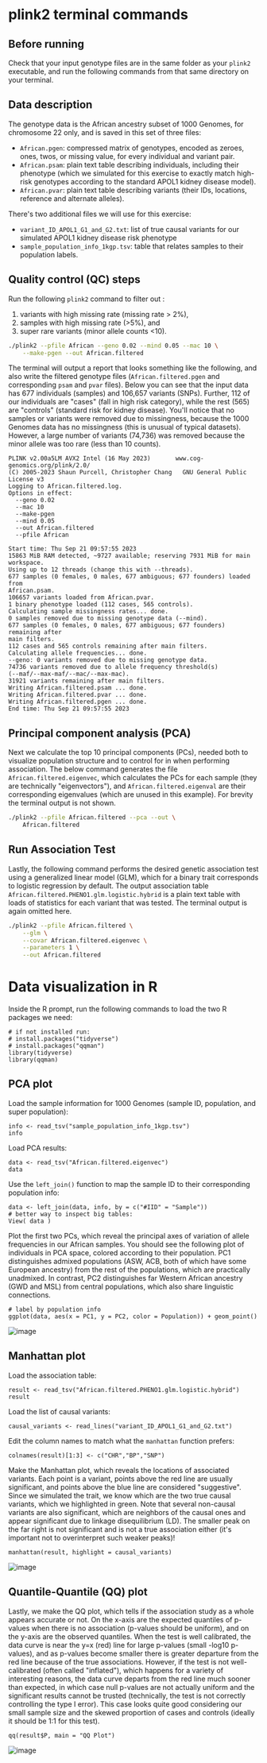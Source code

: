 # plink2 terminal commands

## Before running

Check that your input genotype files are in the same folder as your `plink2` executable, and run the following commands from that same directory on your terminal.

## Data description

The genotype data is the African ancestry subset of 1000 Genomes, for chromosome 22 only, and is saved in this set of three files:

- `African.pgen`: compressed matrix of genotypes, encoded as zeroes, ones, twos, or missing value, for every individual and variant pair.
- `African.psam`: plain text table describing individuals, including their phenotype (which we simulated for this exercise to exactly match high-risk genotypes according to the standard APOL1 kidney disease model).
- `African.pvar`: plain text table describing variants (their IDs, locations, reference and alternate alleles).

There's two additional files we will use for this exercise:

- `variant_ID_APOL1_G1_and_G2.txt`: list of true causal variants for our simulated APOL1 kidney disease risk phenotype
- `sample_population_info_1kgp.tsv`: table that relates samples to their population labels.

## Quality control (QC) steps

Run the following `plink2` command to filter out :

1. variants with high missing rate (missing rate > 2%), 
2. samples with high missing rate (>5%), and 
3. super rare variants (minor allele counts <10).

```bash
./plink2 --pfile African --geno 0.02 --mind 0.05 --mac 10 \
	--make-pgen --out African.filtered
```
The terminal will output a report that looks something like the following, and also write the filtered genotype files (`African.filtered.pgen` and corresponding `psam` and `pvar` files).  Below you can see that the input data has 677 individuals (samples) and 106,657 variants (SNPs).  Further, 112 of our individuals are "cases" (fall in high risk category), while the rest (565) are "controls" (standard risk for kidney disease).  You'll notice that no samples or variants were removed due to missingness, because the 1000 Genomes data has no missingness (this is unusual of typical datasets).  However, a large number of variants (74,736) was removed because the minor allele was too rare (less than 10 counts).
```
PLINK v2.00a5LM AVX2 Intel (16 May 2023)       www.cog-genomics.org/plink/2.0/
(C) 2005-2023 Shaun Purcell, Christopher Chang   GNU General Public License v3
Logging to African.filtered.log.
Options in effect:
  --geno 0.02
  --mac 10
  --make-pgen
  --mind 0.05
  --out African.filtered
  --pfile African

Start time: Thu Sep 21 09:57:55 2023
15863 MiB RAM detected, ~9727 available; reserving 7931 MiB for main workspace.
Using up to 12 threads (change this with --threads).
677 samples (0 females, 0 males, 677 ambiguous; 677 founders) loaded from
African.psam.
106657 variants loaded from African.pvar.
1 binary phenotype loaded (112 cases, 565 controls).
Calculating sample missingness rates... done.
0 samples removed due to missing genotype data (--mind).
677 samples (0 females, 0 males, 677 ambiguous; 677 founders) remaining after
main filters.
112 cases and 565 controls remaining after main filters.
Calculating allele frequencies... done.
--geno: 0 variants removed due to missing genotype data.
74736 variants removed due to allele frequency threshold(s)
(--maf/--max-maf/--mac/--max-mac).
31921 variants remaining after main filters.
Writing African.filtered.psam ... done.
Writing African.filtered.pvar ... done.
Writing African.filtered.pgen ... done.
End time: Thu Sep 21 09:57:55 2023
```

## Principal component analysis (PCA)

Next we calculate the top 10 principal components (PCs), needed both to visualize population structure and to control for in when performing association.
The below command generates the file `African.filtered.eigenvec`, which calculates the PCs for each sample (they are technically "eigenvectors"), and `African.filtered.eigenval` are their corresponding eigenvalues (which are unused in this example).
For brevity the terminal output is not shown.
```bash
./plink2 --pfile African.filtered --pca --out \
	African.filtered
```

## Run Association Test

Lastly, the following command performs the desired genetic association test using a generalized linear model (GLM), which for a binary trait corresponds to logistic regression by default.
The output association table `African.filtered.PHENO1.glm.logistic.hybrid` is a plain text table with loads of statistics for each variant that was tested.
The terminal output is again omitted here.
```bash
./plink2 --pfile African.filtered \
    --glm \
    --covar African.filtered.eigenvec \
	--parameters 1 \
	--out African.filtered
```


# Data visualization in R

Inside the R prompt, run the following commands to load the two R packages we need:
```{r}
# if not installed run: 
# install.packages("tidyverse")
# install.packages("qqman")
library(tidyverse)
library(qqman)
```

## PCA plot

Load the sample information for 1000 Genomes (sample ID, population, and super population):
```{r}
info <- read_tsv("sample_population_info_1kgp.tsv")
info
```
Load PCA results:
```{r}
data <- read_tsv("African.filtered.eigenvec")
data
```
Use the `left_join()` function to map the sample ID to their corresponding population info:
```{r}
data <- left_join(data, info, by = c("#IID" = "Sample"))
# better way to inspect big tables:
View( data )
```
Plot the first two PCs, which reveal the principal axes of variation of allele frequencies in our African samples.  You should see the following plot of individuals in PCA space, colored according to their population.  PC1 distinguishes admixed populations (ASW, ACB, both of which have some European ancestry) from the rest of the populations, which are practically unadmixed.  In contrast, PC2 distinguishes far Western African ancestry (GWD and MSL) from central populations, which also share linguistic connections.
```{r}
# label by population info
ggplot(data, aes(x = PC1, y = PC2, color = Population)) + geom_point()
```
![image](https://github.com/OchoaLab/genomic-modules/assets/53951161/a445926a-ca23-421f-8d56-4d5a2f9489ed)


## Manhattan plot

Load the association table:
```{r}
result <- read_tsv("African.filtered.PHENO1.glm.logistic.hybrid")
result
```
Load the list of causal variants:
```{r}
causal_variants <- read_lines("variant_ID_APOL1_G1_and_G2.txt")
```
Edit the column names to match what the `manhattan` function prefers:
```{r}
colnames(result)[1:3] <- c("CHR","BP","SNP")
```
Make the Manhattan plot, which reveals the locations of associated variants.  Each point is a variant, points above the red line are usually significant, and points above the blue line are considered "suggestive".  Since we simulated the trait, we know which are the two true causal variants, which we highlighted in green.  Note that several non-causal variants are also significant, which are neighbors of the causal ones and appear significant due to linkage disequilibrium (LD).  The smaller peak on the far right is not significant and is not a true association either (it's important not to overinterpret such weaker peaks)!
```{r}
manhattan(result, highlight = causal_variants)
```
![image](https://github.com/OchoaLab/genomic-modules/assets/53951161/77b69b3e-347f-4e0c-8bde-d1756d57473f)


## Quantile-Quantile (QQ) plot

Lastly, we make the QQ plot, which tells if the association study as a whole appears accurate or not.
On the x-axis are the expected quantiles of p-values when there is no association (p-values should be uniform), and on the y-axis are the observed quantiles.
When the test is well calibrated, the data curve is near the y=x (red) line for large p-values (small -log10 p-values), and as p-values become smaller there is greater departure from the red line because of the true associations.
However, if the test is not well-calibrated (often called "inflated"), which happens for a variety of interesting reasons, the data curve departs from the red line much sooner than expected, in which case null p-values are not actually uniform and the significant results cannot be trusted (technically, the test is not correctly controlling the type I error).
This case looks quite good considering our small sample size and the skewed proportion of cases and controls (ideally it should be 1:1 for this test).
```{r}
qq(result$P, main = "QQ Plot")
```
![image](https://github.com/OchoaLab/genomic-modules/assets/53951161/0c4d12e6-6e74-4e51-99b4-f1350d6e3f72)


